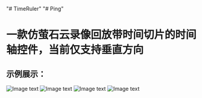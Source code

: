 "# TimeRuler"
"# Ping"

# 一款仿萤石云录像回放带时间切片的时间轴控件，当前仅支持垂直方向


## 示例展示：
![Image text](image/Screenshot1.jpg)
![Image text](image/Screenshot2.jpg)
![Image text](image/Screenshot3.jpg)
![Image text](image/Screenshot4.jpg)

